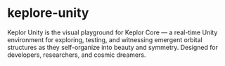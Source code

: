 # keplore-unity
Keplor Unity is the visual playground for Keplor Core — a real-time Unity environment for exploring, testing, and witnessing emergent orbital structures as they self-organize into beauty and symmetry. Designed for developers, researchers, and cosmic dreamers.
